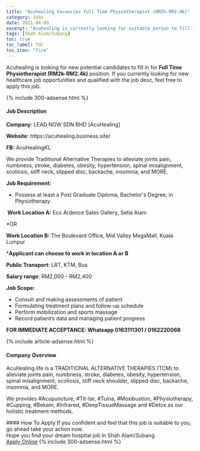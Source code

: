 ```yaml
---
title: "Acuhealing Vacancies Full Time Physiotherapist (RM2k-RM2.4k)" 
category: Jobs 
date: 2021-04-09 
excerpt: "Acuhealing is currently looking for suitable person to fill in the Full Time Physiotherapist (RM2k-RM2.4k) which positioned at Shah Alam/Subang" 
tags: [Shah Alam/Subang] 
toc: true 
toc_label: TOC 
toc_icon: "fire" 
--- 
```


<p>Acuhealing is looking for new potential candidates to fill in for <b>Full Time Physiotherapist (RM2k-RM2.4k)</b> position. If you currently looking for new healthcare job opportunities and qualified with the job desc, feel free to apply this job.
</p>{% include 300-adsense.html %} 
<div><div><h4>Job Description</h4></div><div><div><span><div><p><strong>Company</strong>: LEAD NOW SDN BHD [AcuHealing]</p><p><strong>Website:</strong> https://acuhealing.business.site/</p><p><strong>FB:</strong> AcuHealingKL&#160;</p><p>We provide Traditional Alternative Therapies to alleviate joints pain, numbness, stroke, diabetes, obesity, hypertension, spinal misalignment, scoliosis, stiff neck, slipped disc, backache, insomnia, and MORE.<strong>&#160;</strong></p><p><strong>Job Requirement:</strong></p><ul><li>Possess at least a Post Graduate Diploma, Bachelor's Degree, in Physiotherapy</li></ul><p><strong>&#160;Work Location A:</strong> Eco Ardence Sales Gallery, Setia Alam</p><p>*OR</p><p><strong>Work Location B:</strong> The Boulevard Office, Mid Valley MegaMall, Kuala Lumpur&#160;</p><p>*<strong>Applicant can choose to work in location A or B</strong>&#160;</p><p><strong>Public Transport</strong>: LRT, KTM, Bus</p><p><strong>Salary range</strong>: RM2,000 - RM2,400</p><p><strong>Job Scope:</strong></p><ul><li>Consult and making assessments of patient</li><li>Formulating treatment plans and follow-up schedule</li><li>Perform mobilization and sports massage</li><li>Record patient&#8217;s data and managing patient progress</li></ul><p><strong>FOR IMMEDIATE ACCEPTANCE: Whatsapp 0163111301 / 0162220068</strong></p></div></span></div></div></div> 
{% include article-adsense.html %} 
<div><div><h4>Company Overview</h4></div><div><div><span><div><p>AcuHealing.life is a TRADITIONAL ALTERNATIVE THERAPIES (TCM) to alleviate joints pain, numbness, stroke, diabetes, obesity, hypertension, spinal misalignment, scoliosis, stiff neck shoulder, slipped disc, backache, insomnia, and MORE.</p><p>We provides #Acupuncture, #Tit-tar, #Tuina, #Moxibustion, #Physiotherapy, #Cupping, #Bekam, #Infrared, #DeepTissueMassage and #Detox as our holistic treatment methods.</p></div></span></div></div></div> 
#### How To Apply 
If you confident and feel that this job is suitable to you, go ahead take your action now. <br/> 
Hope you find your dream hospital job in Shah Alam/Subang. <br/> 
<a href="https://www.jobstreet.com.my/en/job/full-time-physiotherapist-rm2k-rm2-4k-4532958?jobId=jobstreet-my-job-4532958" class="btn btn--warning" target="_blank" rel="nofollow noopenner">Apply Online</a> 
{% include 300-adsense.html %} 